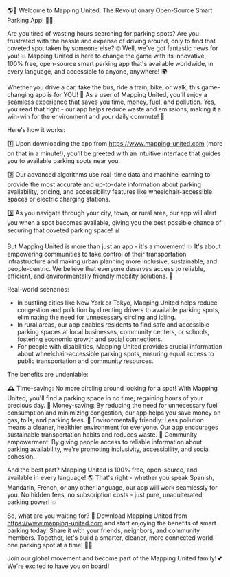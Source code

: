 🌎💨 Welcome to Mapping United: The Revolutionary Open-Source Smart Parking App! 🚗💪

Are you tired of wasting hours searching for parking spots? Are you frustrated with the hassle and expense of driving around, only to find that coveted spot taken by someone else? 🙄 Well, we've got fantastic news for you! 💥 Mapping United is here to change the game with its innovative, 100% free, open-source smart parking app that's available worldwide, in every language, and accessible to anyone, anywhere! 🌍

Whether you drive a car, take the bus, ride a train, bike, or walk, this game-changing app is for YOU! 👫 As a user of Mapping United, you'll enjoy a seamless experience that saves you time, money, fuel, and pollution. Yes, you read that right - our app helps reduce waste and emissions, making it a win-win for the environment and your daily commute! 🌟

Here's how it works:

1️⃣ Upon downloading the app from https://www.mapping-united.com (more on that in a minute!), you'll be greeted with an intuitive interface that guides you to available parking spots near you.

2️⃣ Our advanced algorithms use real-time data and machine learning to provide the most accurate and up-to-date information about parking availability, pricing, and accessibility features like wheelchair-accessible spaces or electric charging stations.

3️⃣ As you navigate through your city, town, or rural area, our app will alert you when a spot becomes available, giving you the best possible chance of securing that coveted parking space! 📊

But Mapping United is more than just an app - it's a movement! 💥 It's about empowering communities to take control of their transportation infrastructure and making urban planning more inclusive, sustainable, and people-centric. We believe that everyone deserves access to reliable, efficient, and environmentally friendly mobility solutions. 🌈

Real-world scenarios:

* In bustling cities like New York or Tokyo, Mapping United helps reduce congestion and pollution by directing drivers to available parking spots, eliminating the need for unnecessary circling and idling.
* In rural areas, our app enables residents to find safe and accessible parking spaces at local businesses, community centers, or schools, fostering economic growth and social connections.
* For people with disabilities, Mapping United provides crucial information about wheelchair-accessible parking spots, ensuring equal access to public transportation and community resources.

The benefits are undeniable:

🕰️ Time-saving: No more circling around looking for a spot! With Mapping United, you'll find a parking space in no time, regaining hours of your precious day.
💸 Money-saving: By reducing the need for unnecessary fuel consumption and minimizing congestion, our app helps you save money on gas, tolls, and parking fees.
🌟 Environmentally friendly: Less pollution means a cleaner, healthier environment for everyone. Our app encourages sustainable transportation habits and reduces waste.
🌈 Community empowerment: By giving people access to reliable information about parking availability, we're promoting inclusivity, accessibility, and social cohesion.

And the best part? Mapping United is 100% free, open-source, and available in every language! 🌎 That's right - whether you speak Spanish, Mandarin, French, or any other language, our app will work seamlessly for you. No hidden fees, no subscription costs - just pure, unadulterated parking power! 💥

So, what are you waiting for? 🤔 Download Mapping United from https://www.mapping-united.com and start enjoying the benefits of smart parking today! Share it with your friends, neighbors, and community members. Together, let's build a smarter, cleaner, more connected world - one parking spot at a time! 🌈💪

Join our global movement and become part of the Mapping United family! 💕 We're excited to have you on board!